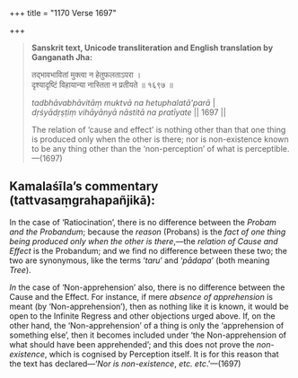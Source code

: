 +++
title = "1170 Verse 1697"

+++
> **Sanskrit text, Unicode transliteration and English translation by Ganganath Jha:** 
>
> तद्भावभावितां मुक्त्वा न हेतुफलताऽपरा ।  
> दृश्यादृष्टिं विहायान्या नास्तिता न प्रतीयते ॥ १६९७ ॥ 
>
> *tadbhāvabhāvitāṃ muktvā na hetuphalatā'parā* \|  
> *dṛśyādṛṣṭiṃ vihāyānyā nāstitā na pratīyate* \|\| 1697 \|\| 
>
> The relation of ‘cause and effect’ is nothing other than that one thing is produced only when the other is there; nor is non-existence known to be any thing other than the ‘non-perception’ of what is perceptible.—(1697)



## Kamalaśīla’s commentary (tattvasaṃgrahapañjikā):

In the case of ‘Ratiocination’, there is no difference between the *Probam and the Probandum*; because the *reason* (Probans) is the *fact of one thing being produced only when the other is there*,—the *relation of Cause and Effect* is the Probandum; and we find no difference between these two; the two are synonymous, like the terms ‘*taru*’ and ‘*pādapa*’ (both meaning *Tree*).

*In* the case of ‘Non-apprehension’ also, there is no difference between the Cause and the Effect. For instance, if mere *absence of apprehension* is meant (by ‘Non-apprehension’), then as nothing like it is known, it would be open to the Infinite Regress and other objections urged above. If, on the other hand, the ‘Non-apprehension’ of a thing is only the ‘apprehension of something else’, then it becomes included under ‘the Non-apprehension of what should have been apprehended’; and this does not prove the *non-existence*, which is cognised by Perception itself. It is for this reason that the text has declared—‘*Nor is non-existence*, *etc. etc*.’—(1697)



